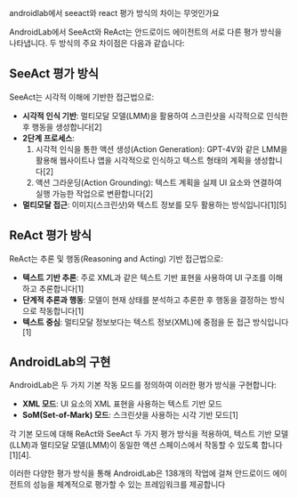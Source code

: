 androidlab에서 seeact와 react 평가 방식의 차이는 무엇인가요

AndroidLab에서 SeeAct와 ReAct는 안드로이드 에이전트의 서로 다른 평가 방식을 나타냅니다. 두 방식의 주요 차이점은 다음과 같습니다:

## SeeAct 평가 방식

SeeAct는 시각적 이해에 기반한 접근법으로:

- **시각적 인식 기반**: 멀티모달 모델(LMM)을 활용하여 스크린샷을 시각적으로 인식한 후 행동을 생성합니다[2]
- **2단계 프로세스**: 
  1. 시각적 인식을 통한 액션 생성(Action Generation): GPT-4V와 같은 LMM을 활용해 웹사이트나 앱을 시각적으로 인식하고 텍스트 형태의 계획을 생성합니다[2]
  2. 액션 그라운딩(Action Grounding): 텍스트 계획을 실제 UI 요소와 연결하여 실행 가능한 작업으로 변환합니다[2]
- **멀티모달 접근**: 이미지(스크린샷)와 텍스트 정보를 모두 활용하는 방식입니다[1][5]

## ReAct 평가 방식

ReAct는 추론 및 행동(Reasoning and Acting) 기반 접근법으로:

- **텍스트 기반 추론**: 주로 XML과 같은 텍스트 기반 표현을 사용하여 UI 구조를 이해하고 추론합니다[1]
- **단계적 추론과 행동**: 모델이 현재 상태를 분석하고 추론한 후 행동을 결정하는 방식으로 작동합니다[1]
- **텍스트 중심**: 멀티모달 정보보다는 텍스트 정보(XML)에 중점을 둔 접근 방식입니다[1]

## AndroidLab의 구현

AndroidLab은 두 가지 기본 작동 모드를 정의하여 이러한 평가 방식을 구현합니다:

- **XML 모드**: UI 요소의 XML 표현을 사용하는 텍스트 기반 모드
- **SoM(Set-of-Mark) 모드**: 스크린샷을 사용하는 시각 기반 모드[1]

각 기본 모드에 대해 ReAct와 SeeAct 두 가지 평가 방식을 적용하여, 텍스트 기반 모델(LLM)과 멀티모달 모델(LMM)이 동일한 액션 스페이스에서 작동할 수 있도록 합니다[1][4].

이러한 다양한 평가 방식을 통해 AndroidLab은 138개의 작업에 걸쳐 안드로이드 에이전트의 성능을 체계적으로 평가할 수 있는 프레임워크를 제공합니다
